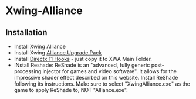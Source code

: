 # Xwing-Alliance

## Installation
* Install Xwing Alliance
* Install Xwing [Alliance Upgrade Pack](http://xwaupgrade.com/)
* Install [Directx 11 Hooks](https://www.youtube.com/redirect?v=I-c4cxfgdAM&event=video_description&redir_token=npVinmmDHOJOEf_TO0oJGN-XIwV8MTU0NDc0NDE5NUAxNTQ0NjU3Nzk1&q=http%3A%2F%2Fwww.xwaupgrade.com%2Fdownload%2Ffiles%2Fxwa_ddraw_d3d11.1.3.zip) - just copy it to XWA Main Folder. 
* INstall Reshade: ReShade is an "advanced, fully generic post-processing injector for games and video software". It allows for the impressive shader effect described on this website.
Install ReShade following its instructions. Make sure to select "XwingAlliance.exe" as the game to apply ReShade to, NOT "Alliance.exe".
